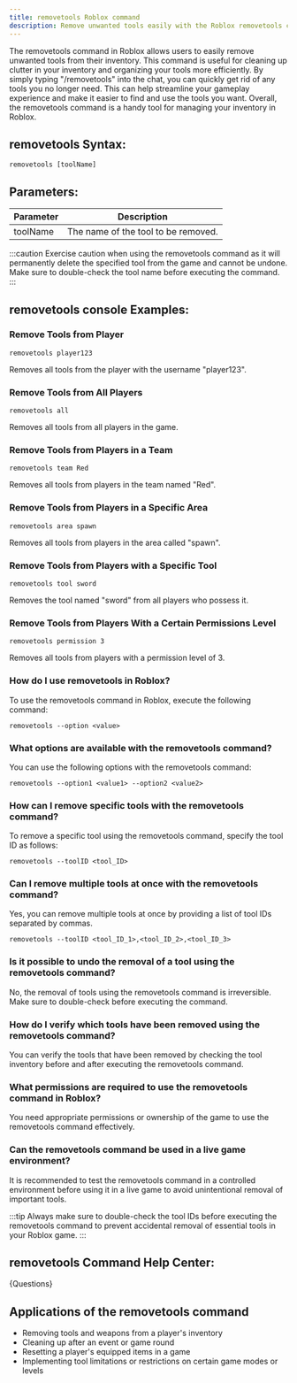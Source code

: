```yaml
---
title: removetools Roblox command
description: Remove unwanted tools easily with the Roblox removetools command.
---
```


The removetools command in Roblox allows users to easily remove unwanted tools from their inventory. This command is useful for cleaning up clutter in your inventory and organizing your tools more efficiently. By simply typing "/removetools" into the chat, you can quickly get rid of any tools you no longer need. This can help streamline your gameplay experience and make it easier to find and use the tools you want. Overall, the removetools command is a handy tool for managing your inventory in Roblox.

## removetools Syntax:
```console
removetools [toolName]
```

## Parameters:
| Parameter  | Description                            |
|------------|----------------------------------------|
| toolName   | The name of the tool to be removed.    |

:::caution
Exercise caution when using the removetools command as it will permanently delete the specified tool from the game and cannot be undone. Make sure to double-check the tool name before executing the command.
:::
## removetools console Examples:
### Remove Tools from Player
```console
removetools player123
```
Removes all tools from the player with the username "player123".

### Remove Tools from All Players
```console
removetools all
```
Removes all tools from all players in the game.

### Remove Tools from Players in a Team
```console
removetools team Red
```
Removes all tools from players in the team named "Red".

### Remove Tools from Players in a Specific Area
```console
removetools area spawn
```
Removes all tools from players in the area called "spawn".

### Remove Tools from Players with a Specific Tool
```console
removetools tool sword
```
Removes the tool named "sword" from all players who possess it.

### Remove Tools from Players With a Certain Permissions Level
```console
removetools permission 3
```
Removes all tools from players with a permission level of 3.
### How do I use removetools in Roblox?
To use the removetools command in Roblox, execute the following command:
```console
removetools --option <value>
```

### What options are available with the removetools command?
You can use the following options with the removetools command:
```console
removetools --option1 <value1> --option2 <value2>
```

### How can I remove specific tools with the removetools command?
To remove a specific tool using the removetools command, specify the tool ID as follows:
```console
removetools --toolID <tool_ID>
```

### Can I remove multiple tools at once with the removetools command?
Yes, you can remove multiple tools at once by providing a list of tool IDs separated by commas.
```console
removetools --toolID <tool_ID_1>,<tool_ID_2>,<tool_ID_3>
```

### Is it possible to undo the removal of a tool using the removetools command?
No, the removal of tools using the removetools command is irreversible. Make sure to double-check before executing the command.

### How do I verify which tools have been removed using the removetools command?
You can verify the tools that have been removed by checking the tool inventory before and after executing the removetools command.

### What permissions are required to use the removetools command in Roblox?
You need appropriate permissions or ownership of the game to use the removetools command effectively.

### Can the removetools command be used in a live game environment?
It is recommended to test the removetools command in a controlled environment before using it in a live game to avoid unintentional removal of important tools.

:::tip
Always make sure to double-check the tool IDs before executing the removetools command to prevent accidental removal of essential tools in your Roblox game.
:::

## removetools Command Help Center:
{Questions}
## Applications of the removetools command
- Removing tools and weapons from a player's inventory
- Cleaning up after an event or game round
- Resetting a player's equipped items in a game 
- Implementing tool limitations or restrictions on certain game modes or levels